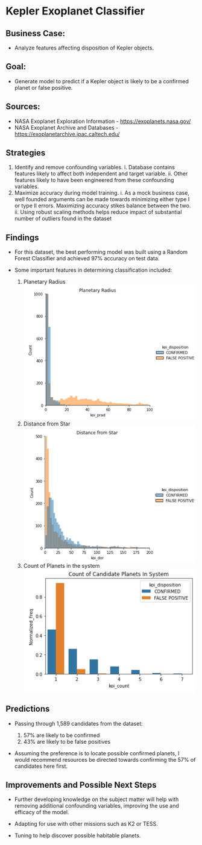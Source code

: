 # Kepler Exoplanet Classifier


## Business Case:
* Analyze features affecting disposition of Kepler objects.

## Goal:
* Generate model to predict if a Kepler object is likely to be a confirmed planet or false positive.

## Sources:

* NASA Exoplanet Exploration Information - https://exoplanets.nasa.gov/
* NASA Exoplanet Archive and Databases - https://exoplanetarchive.ipac.caltech.edu/

## Strategies

1. Identify and remove confounding variables.
    i. Database contains features likely to affect both independent and target variable.
    ii. Other features likely to have been engineered from these confounding variables.
2. Maximize accuracy during model training.
    i. As a mock business case, well founded arguments can be made towards minimizing either type I or type II errors.
       Maximizing accuracy stikes balance between the two.
    ii. Using robust scaling methods helps reduce impact of substantial number of outliers found in the dataset

## Findings

* For this dataset, the best performing model was built using a Random Forest Classifier and achieved 97% accuracy on test data.

* Some important features in determining classification included:
    1. Planetary Radius
    ![Planetary_Radius](https://github.com/NelGen/NG-NASA-Exoplanet-Classifier-Project/blob/main/Images/Planetary_radius_feature.PNG)
    2. Distance from Star
    ![Distance_from_Star](https://github.com/NelGen/NG-NASA-Exoplanet-Classifier-Project/blob/main/Images/Distance_from_star_feature.PNG)
    3. Count of Planets in the system
    ![Planet_count](https://github.com/NelGen/NG-NASA-Exoplanet-Classifier-Project/blob/main/Images/Planet_count_feature.PNG)
    
## Predictions

* Passing through 1,589 candidates from the dataset:
    1. 57% are likely to be confirmed
    2. 43% are likely to be false positives

* Assuming the preference is to locate possible confirmed planets, I would recommend resources be directed towards confirming the 57% of candidates here first.

## Improvements and Possible Next Steps

* Further developing knowledge on the subject matter will help with removing additional confounding variables, improving the use and efficacy of the model.

* Adapting for use with other missions such as K2 or TESS.

* Tuning to help discover possible habitable planets.
        
